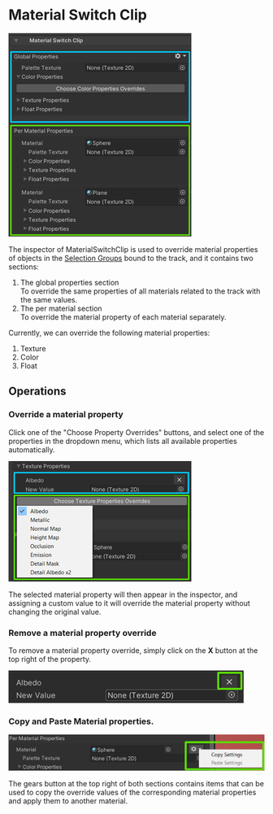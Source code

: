 # Material Switch Clip 

![](images/material-switch-clip-inspector.png)

The inspector of MaterialSwitchClip is used to override material properties of objects in the 
[Selection Groups](https://docs.unity3d.com/Packages/com.unity.selection-groups@latest) bound to the track, 
and it contains two sections:
1. The global properties section   
   To override the same properties of all materials related to the track with the same values.
2. The per material section  
   To override the material property of each material separately. 


Currently, we can override the following material properties:
1. Texture
2. Color
3. Float 


## Operations 

### Override a material property

Click one of the "Choose Property Overrides" buttons, and select one of the properties in the dropdown menu, 
which lists all available properties automatically.

![](images/override-texture-property.png)

The selected material property will then appear in the inspector, and assigning a custom value to it will 
override the material property without changing the original value.

### Remove a material property override 

To remove a material property override, simply click on the **X** button at the top right of the property.

![](images/remove-texture-property-override.png)

### Copy and Paste Material properties.

![](images/copy-paste-material-properties.png)

The gears button at the top right of both sections contains items that can be used to copy the override values of the 
corresponding material properties and apply them to another material.


 




